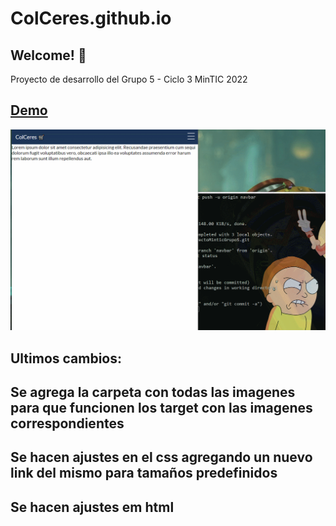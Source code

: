 # ColCeres.github.io

## Welcome! 👋

Proyecto de desarrollo del Grupo 5 - Ciclo 3 MinTIC 2022


## [Demo](https://learn-frontend-mintic.github.io/ColCeres.github.io/)


![Design preview for the landing page](./design/preview.gif)

## Ultimos cambios:
## Se agrega la carpeta con todas las imagenes para que funcionen los target con las imagenes correspondientes
## Se hacen ajustes en el css agregando un nuevo link del mismo para tamaños predefinidos
## Se hacen ajustes em html

